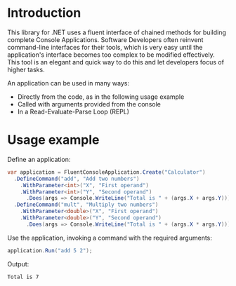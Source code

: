 # Introduction
This library for .NET uses a fluent interface of chained methods for building complete Console
Applications. Software Developers often reinvent command-line interfaces for their tools, which
is very easy until the application's interface becomes too complex to be modified effectively.
This tool is an elegant and quick way to do this and let developers focus of higher tasks.

An application can be used in many ways:

- Directly from the code, as in the following usage example
- Called with arguments provided from the console
- In a Read-Evaluate-Parse Loop (REPL)

# Usage example

Define an application:

```C#
var application = FluentConsoleApplication.Create("Calculator")
  .DefineCommand("add", "Add two numbers")
    .WithParameter<int>("X", "First operand")
    .WithParameter<int>("Y", "Second operand")
      .Does(args => Console.WriteLine("Total is " + (args.X + args.Y)))
  .DefineCommand("mult", "Multiply two numbers")
    .WithParameter<double>("X", "First operand")
    .WithParameter<double>("Y", "Second operand")
      .Does(args => Console.WriteLine("Total is " + (args.X * args.Y)));
```

Use the application, invoking a command with the required arguments:

```C#
application.Run("add 5 2");
```

Output:

```
Total is 7
```